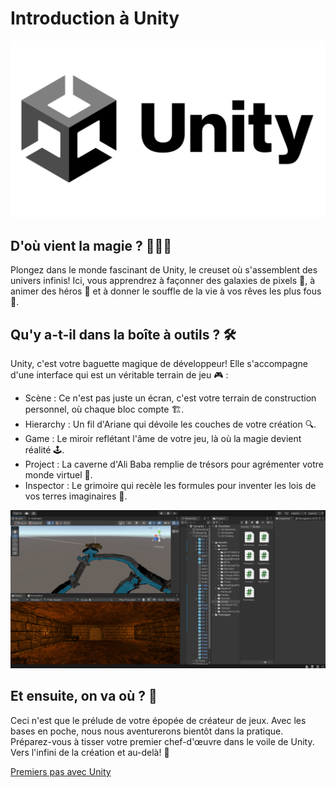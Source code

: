 # Introduction à Unity

![Unity](Cour/Images/Unity-logo.png)

## D'où vient la magie ? 🧙‍♂️✨
Plongez dans le monde fascinant de Unity, le creuset où s'assemblent des univers infinis! Ici, vous apprendrez à façonner des galaxies de pixels 🌌, à animer des héros 🦸 et à donner le souffle de la vie à vos rêves les plus fous 🌈. 

## Qu'y a-t-il dans la boîte à outils ? 🛠️
Unity, c'est votre baguette magique de développeur! Elle s'accompagne d'une interface qui est un véritable terrain de jeu 🎮 :
- Scène : Ce n'est pas juste un écran, c'est votre terrain de construction personnel, où chaque bloc compte 🏗️.
- Hierarchy : Un fil d'Ariane qui dévoile les couches de votre création 🔍.
- Game : Le miroir reflétant l'âme de votre jeu, là où la magie devient réalité 🕹️.
- Project : La caverne d'Ali Baba remplie de trésors pour agrémenter votre monde virtuel 🎨.
- Inspector : Le grimoire qui recèle les formules pour inventer les lois de vos terres imaginaires 📜.

![Screen](Cour/Images/Screen.png)

## Et ensuite, on va où ? 🚀
Ceci n'est que le prélude de votre épopée de créateur de jeux. Avec les bases en poche, nous nous aventurerons bientôt dans la pratique. Préparez-vous à tisser votre premier chef-d'œuvre dans le voile de Unity. Vers l'infini de la création et au-delà! 🌠

[Premiers pas avec Unity](https://github.com/g404-code-gaming/Cour-Intro-Unity/blob/main/Cour/1.Premiers%20pas%20avec%20Unity.md?plain=1)
